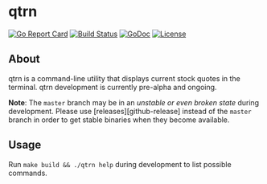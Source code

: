 # qtrn

[![Go Report Card](https://goreportcard.com/badge/github.com/FlashBoys/qtrn)](https://goreportcard.com/badge/github.com/FlashBoys/qtrn)
[![Build Status](https://travis-ci.org/FlashBoys/qtrn.svg?branch=master)](https://travis-ci.org/FlashBoys/qtrn)
[![GoDoc](https://godoc.org/github.com/FlashBoys/qtrn?status.svg)](https://godoc.org/github.com/FlashBoys/qtrn)
[![License](https://img.shields.io/badge/License-Apache%202.0-blue.svg)](https://opensource.org/licenses/Apache-2.0)

## About

qtrn is a command-line utility that displays current stock quotes in the terminal. qtrn development is currently pre-alpha and ongoing.

**Note**: The `master` branch may be in an *unstable or even broken state* during development. Please use [releases][github-release] instead of the `master` branch in order to get stable binaries when they become available.


## Usage

Run `make build && ./qtrn help` during development to list possible commands.
